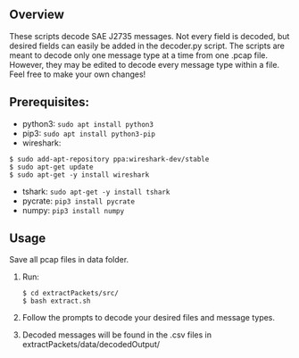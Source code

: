 ## Overview
These scripts decode SAE J2735 messages. Not every field is decoded, but desired fields can easily be added in the decoder.py script. 
The scripts are meant to decode only one message type at a time from one .pcap file. However, they may be edited to decode every message type within a file.
Feel free to make your own changes!

## Prerequisites:
* python3:   `sudo apt install python3`
* pip3:      `sudo apt install python3-pip`
* wireshark: 
```
$ sudo add-apt-repository ppa:wireshark-dev/stable
$ sudo apt-get update
$ sudo apt-get -y install wireshark
```
* tshark:	 `sudo apt-get -y install tshark`
* pycrate:   `pip3 install pycrate`
* numpy:     `pip3 install numpy`

## Usage
Save all pcap files in data folder.

1. Run:
	```
	$ cd extractPackets/src/
	$ bash extract.sh
	```

2. Follow the prompts to decode your desired files and message types.
3. Decoded messages will be found in the .csv files in extractPackets/data/decodedOutput/
